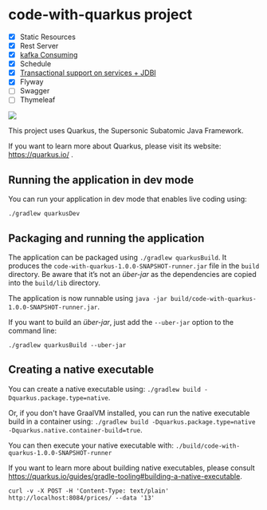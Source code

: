 # code-with-quarkus project

* [x] Static Resources
* [x] Rest Server
* [x] [kafka Consuming][2]
* [x] Schedule
* [x] [Transactional support on services + JDBI][3]
* [x] Flyway
* [ ] Swagger
* [ ] Thymeleaf

![](https://i.imgur.com/xNSZ0m5.png)

This project uses Quarkus, the Supersonic Subatomic Java Framework.

If you want to learn more about Quarkus, please visit its website: https://quarkus.io/ .

## Running the application in dev mode

You can run your application in dev mode that enables live coding using:
```
./gradlew quarkusDev
```

## Packaging and running the application

The application can be packaged using `./gradlew quarkusBuild`.
It produces the `code-with-quarkus-1.0.0-SNAPSHOT-runner.jar` file in the `build` directory.
Be aware that it’s not an _über-jar_ as the dependencies are copied into the `build/lib` directory.

The application is now runnable using `java -jar build/code-with-quarkus-1.0.0-SNAPSHOT-runner.jar`.

If you want to build an _über-jar_, just add the `--uber-jar` option to the command line:
```
./gradlew quarkusBuild --uber-jar
```

## Creating a native executable

You can create a native executable using: `./gradlew build -Dquarkus.package.type=native`.

Or, if you don't have GraalVM installed, you can run the native executable build in a container using: `./gradlew build -Dquarkus.package.type=native -Dquarkus.native.container-build=true`.

You can then execute your native executable with: `./build/code-with-quarkus-1.0.0-SNAPSHOT-runner`

If you want to learn more about building native executables, please consult https://quarkus.io/guides/gradle-tooling#building-a-native-executable.

    curl -v -X POST -H 'Content-Type: text/plain' http://localhost:8084/prices/ --data '13'

[1]: https://quarkus.io/guides/kafka#starting-kafka
[2]: https://github.com/mageddo-projects/kafka-client
[3]: https://github.com/mageddo-projects/javaee-jdbi
